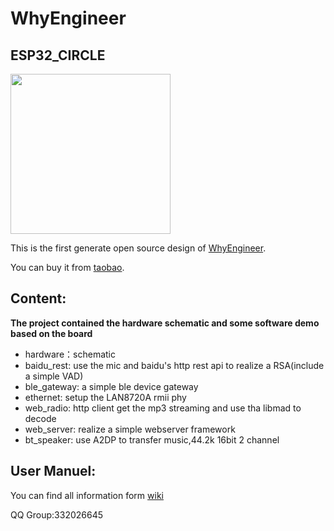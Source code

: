 # WhyEngineer
## ESP32_CIRCLE

<img src="https://wiki.whyengineer.com/images/c/c3/Esp32_480x480.png" width=256 height=256 />

This is the first generate open source design of [WhyEngineer](https://www.whyengineer.com/).

You can buy it from [taobao](https://item.taobao.com/item.htm?spm=a230r.1.14.80.b189741ebCoqa&id=557325579696&ns=1&abbucket=15#detail).

## Content:
**The project contained the hardware schematic and some software demo based on the board**

* hardware：schematic
* baidu_rest: use the mic and baidu's http rest api to realize a RSA(include a simple VAD)
* ble_gateway: a simple ble device gateway
* ethernet: setup the LAN8720A rmii phy 
* web_radio: http client get the mp3 streaming and use tha libmad to decode
* web_server: realize a simple webserver framework
* bt_speaker: use A2DP to transfer music,44.2k 16bit 2 channel

## User Manuel:
You can find all information form [wiki](https://wiki.whyengineer.com)

QQ Group:332026645
